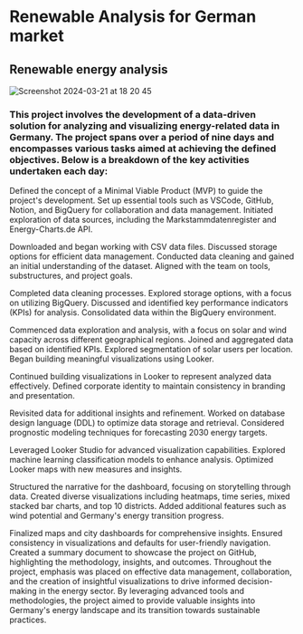 # Renewable Analysis for German market
## Renewable energy analysis

![Screenshot 2024-03-21 at 18 20 45](https://github.com/Mirage011/REnergy_Analysis_Germany/assets/155905634/c0027db3-12e0-4bf7-8773-95a211ce9c9e)

### This project involves the development of a data-driven solution for analyzing and visualizing energy-related data in Germany. The project spans over a period of nine days and encompasses various tasks aimed at achieving the defined objectives. Below is a breakdown of the key activities undertaken each day:



Defined the concept of a Minimal Viable Product (MVP) to guide the project's development.
Set up essential tools such as VSCode, GitHub, Notion, and BigQuery for collaboration and data management.
Initiated exploration of data sources, including the Markstammdatenregister and Energy-Charts.de API.


Downloaded and began working with CSV data files.
Discussed storage options for efficient data management.
Conducted data cleaning and gained an initial understanding of the dataset.
Aligned with the team on tools, substructures, and project goals.


Completed data cleaning processes.
Explored storage options, with a focus on utilizing BigQuery.
Discussed and identified key performance indicators (KPIs) for analysis.
Consolidated data within the BigQuery environment.


Commenced data exploration and analysis, with a focus on solar and wind capacity across different geographical regions.
Joined and aggregated data based on identified KPIs.
Explored segmentation of solar users per location.
Began building meaningful visualizations using Looker.


Continued building visualizations in Looker to represent analyzed data effectively.
Defined corporate identity to maintain consistency in branding and presentation.


Revisited data for additional insights and refinement.
Worked on database design language (DDL) to optimize data storage and retrieval.
Considered prognostic modeling techniques for forecasting 2030 energy targets.


Leveraged Looker Studio for advanced visualization capabilities.
Explored machine learning classification models to enhance analysis.
Optimized Looker maps with new measures and insights.


Structured the narrative for the dashboard, focusing on storytelling through data.
Created diverse visualizations including heatmaps, time series, mixed stacked bar charts, and top 10 districts.
Added additional features such as wind potential and Germany's energy transition progress.


Finalized maps and city dashboards for comprehensive insights.
Ensured consistency in visualizations and defaults for user-friendly navigation.
Created a summary document to showcase the project on GitHub, highlighting the methodology, insights, and outcomes.
Throughout the project, emphasis was placed on effective data management, collaboration, and the creation of insightful visualizations to drive informed decision-making in the energy sector. By leveraging advanced tools and methodologies, the project aimed to provide valuable insights into Germany's energy landscape and its transition towards sustainable practices.


